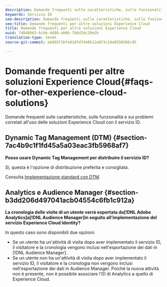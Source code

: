 ```yaml
---
description: Domande frequenti sulle caratteristiche, sulle funzionalità e sui problemi correlati all'uso delle soluzioni Experience Cloud con il servizio ID.
keywords: Servizio ID
seo-description: Domande frequenti sulle caratteristiche, sulle funzionalità e sui problemi correlati all'uso delle soluzioni Experience Cloud con il servizio ID.
seo-title: Domande frequenti per altre soluzioni Experience Cloud
title: Domande frequenti per altre soluzioni Experience Cloud
uuid: 7d848663-6cbb-4d80-ab06-7b6d2dc20e2b
translation-type: tm+mt
source-git-commit: e6d65f1bfed187d7440512e8f3c2de0550506c95

---
```



# Domande frequenti per altre soluzioni Experience Cloud{#faqs-for-other-experience-cloud-solutions}

Domande frequenti sulle caratteristiche, sulle funzionalità e sui problemi correlati all'uso delle soluzioni Experience Cloud con il servizio ID.

## Dynamic Tag Management (DTM) {#section-7ac4b9c1f1fd45a5a03eac3fb5968af7}

**Posso usare Dynamic Tag Management per distribuire il servizio ID?**

Sì, questa è l'opzione di distribuzione preferita e consigliata.

Consulta  [Implementazione standard con DTM](../implementation-guides/standard.md#concept-89cd0199a9634fc48644f2d61e3d2445).

## Analytics e Audience Manager {#section-b3dd206d497041acb04554c6fb1c912a}

**La cronologia delle visite di un utente verrà esportata da[!DNL Adobe Analytics]a[!DNL Audience Manager]in seguito all’implementazione del servizio Experience Cloud Identity?**

In questo caso sono disponibili due opzioni:

* Se un utente ha un'attività di visita dopo aver implementato il servizio ID, il visitatore e la cronologia vengono inclusi nell'esportazione dei dati in [!DNL Audience Manager].
* Se un utente non ha un'attività di visita dopo aver implementato il servizio ID, il visitatore e la cronologia non vengono inclusi nell'esportazione dei dati in Audience Manager. Poiché la nuova attività non è presente, non è possibile associare l'ID di Analytics a quello di Experience Cloud.


